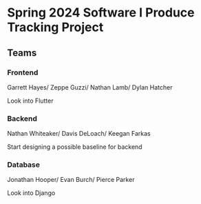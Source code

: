 # Spring 2024 Software I Produce Tracking Project


## Teams

### Frontend

Garrett Hayes/
Zeppe Guzzi/
Nathan Lamb/
Dylan Hatcher

Look into Flutter

### Backend

Nathan Whiteaker/
Davis DeLoach/
Keegan Farkas

Start designing a possible baseline for backend

### Database

Jonathan Hooper/
Evan Burch/
Pierce Parker

Look into Django

